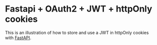 # Fastapi + OAuth2 + JWT + httpOnly cookies

This is an illustration of how to store and use a JWT in httpOnly cookies with [FastAPI](https://github.com/tiangolo/fastapi).
